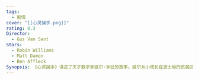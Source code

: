 ```yaml
---
tags:
  - 剧情
cover: "[[心灵捕手.png]]"
rating: 8.3
Director:
  - Gus Van Sant
Stars:
  - Robin Williams
  - Matt Damon
  - Ben Affleck
Synopsis: 《心灵捕手》讲述了天才数学家威尔·亨廷的故事。威尔从小成长在波士顿的贫民区，虽然他拥有惊人的数学才华，但却因家庭暴力和过去的创伤，变得自卑、孤僻，对生活感到迷茫。威尔在大学课堂上展示了他的数学天赋，却因反叛性格和与社会的隔阂而多次惹上麻烦。在一次犯罪事件后，威尔被迫接受心理治疗，遇到了心理学家肖恩·马奎尔。肖恩不以传统方式对待威尔，而是通过耐心的倾听与理解，逐渐帮助他面对过去的创伤，找到内心的力量。威尔在肖恩的帮助下，不仅发现了自己的潜力，也重新审视了自己的生活和选择。《心灵捕手》通过威尔与肖恩的关系，展现了成长、治愈与自我认知的力量。影片强调了人际关系、理解与接纳在个人成长中的重要性，告诉我们每个人都可以摆脱困境，找到属于自己的方向。
---
```

